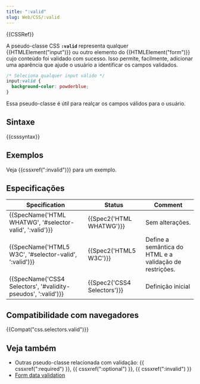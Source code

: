 ```yaml
---
title: ":valid"
slug: Web/CSS/:valid
---
```


{{CSSRef}}

A pseudo-classe CSS **`:valid`** representa qualquer {{HTMLElement("input")}} ou outro elemento do {{HTMLElement("form")}} cujo conteúdo foi validado com sucesso. Isso permite, facilmente, adicionar uma aparência que ajude o usuário a identificar os campos validados.

```css
/* Seleciona qualquer input válido */
input:valid {
  background-color: powderblue;
}
```

Essa pseudo-classe é útil para realçar os campos válidos para o usuário.

## Sintaxe

{{csssyntax}}

## Exemplos

Veja {{cssxref(":invalid")}} para um exemplo.

## Especificações

| Specification                                                 | Status                      | Comment                                                 |
| ------------------------------------------------------------- | --------------------------- | ------------------------------------------------------- |
| {{SpecName('HTML WHATWG', '#selector-valid', ':valid')}}      | {{Spec2('HTML WHATWG')}}    | Sem alterações.                                         |
| {{SpecName('HTML5 W3C', '#selector-valid', ':valid')}}        | {{Spec2('HTML5 W3C')}}      | Define a semântica do HTML e a validação de restrições. |
| {{SpecName('CSS4 Selectors', '#validity-pseudos', ':valid')}} | {{Spec2('CSS4 Selectors')}} | Definição inicial                                       |

## Compatibilidade com navegadores

{{Compat("css.selectors.valid")}}

## Veja também

- Outras pseudo-classe relacionada com validação: {{ cssxref(":required") }}, {{ cssxref(":optional") }}, {{ cssxref(":invalid") }}
- [Form data validation](/pt-BR/docs/Learn/HTML/Forms/Form_validation)
